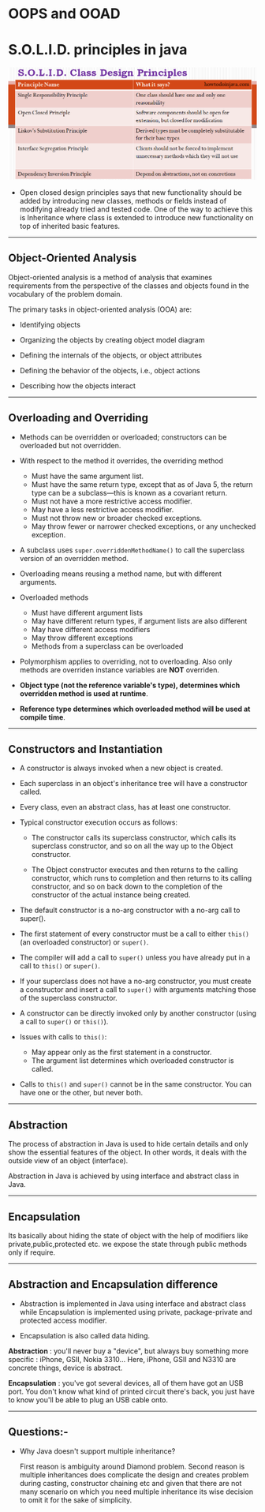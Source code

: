 # OOPS and OOAD

# S.O.L.I.D. principles in java

![SOLID principle](./solid_class_design_principles.png) 

- Open closed design principles says that new functionality should be added by introducing new classes, methods or fields instead of modifying already tried and tested code. One of the way to achieve this is Inheritance where class is extended to introduce new functionality on top of inherited basic features.



---

## Object-Oriented Analysis

Object-oriented analysis is a method of analysis that examines requirements from the perspective of the classes and objects found in the vocabulary of the problem domain.

The primary tasks in object-oriented analysis (OOA) are:

- Identifying objects

- Organizing the objects by creating object model diagram

- Defining the internals of the objects, or object attributes

- Defining the behavior of the objects, i.e., object actions

- Describing how the objects interact

---

## Overloading and Overriding

- Methods can be overridden or overloaded; constructors can be overloaded but not overridden.

- With respect to the method it overrides, the overriding method
	-	Must have the same argument list.
	-	Must have the same return type, except that as of Java 5, the return type can be a subclass—this is known as a covariant return.
	-	Must not have a more restrictive access modifier.
	-	May have a less restrictive access modifier.
	-	Must not throw new or broader checked exceptions.
	-	May throw fewer or narrower checked exceptions, or any unchecked exception.

- A subclass uses `super.overriddenMethodName()` to call the superclass version of an overridden method.

- Overloading means reusing a method name, but with different arguments.

- Overloaded methods
	- Must have different argument lists
	- May have different return types, if argument lists are also different
	- May have different access modifiers
	- May throw different exceptions
	- Methods from a superclass can be overloaded

- Polymorphism applies to overriding, not to overloading. Also only methods are overriden instance variables are **NOT** overriden.

- **Object type (not the reference variable's type), determines which overridden method is used at runtime**.

- **Reference type determines which overloaded method will be used at compile time**.	

---

## Constructors and Instantiation

- A constructor is always invoked when a new object is created.

- Each superclass in an object's inheritance tree will have a constructor called.

- Every class, even an abstract class, has at least one constructor.

- Typical constructor execution occurs as follows:

	- The constructor calls its superclass constructor, which calls its superclass
constructor, and so on all the way up to the Object constructor.
	
	- The Object constructor executes and then returns to the calling
constructor, which runs to completion and then returns to its calling
constructor, and so on back down to the completion of the constructor of
the actual instance being created.

- The default constructor is a no-arg constructor with a no-arg call to super().

- The first statement of every constructor must be a call to either `this()` (an
overloaded constructor) or `super()`.

- The compiler will add a call to `super()` unless you have already put in a call
to `this()` or `super()`.

- If your superclass does not have a no-arg constructor, you must create a constructor
and insert a call to `super()` with arguments matching those
of the superclass constructor.

- A constructor can be directly invoked only by another constructor (using
a call to `super()` or `this()`).

- Issues with calls to `this()`:
	- May appear only as the first statement in a constructor.
	- The argument list determines which overloaded constructor is called.

- Calls to `this()` and `super()` cannot be in the same constructor. You can
have one or the other, but never both.

---

## Abstraction

The process of abstraction in Java is used to hide certain details and only show the essential features of the object. In other words, it deals with the outside view of an object (interface).

Abstraction in Java is achieved by  using interface and abstract class in Java.

--- 

## Encapsulation

Its basically about hiding the state of object with the help of modifiers like private,public,protected etc. we expose the state through public methods only if require.

---

## Abstraction and Encapsulation difference

- Abstraction is implemented in Java using interface and abstract class while Encapsulation is implemented using private, package-private and protected access modifier.
 
- Encapsulation is also called data hiding. 


**Abstraction** : you'll never buy a "device", but always buy something more specific : iPhone, GSII, Nokia 3310... Here, iPhone, GSII and N3310 are concrete things, device is abstract.
 
**Encapsulation** : you've got several devices, all of them have got an USB port. You don't know what kind of printed circuit there's back, you just have to know you'll be able to plug an USB cable onto.


---

## Questions:-

- Why Java doesn't support multiple inheritance?
	
	First reason is ambiguity around Diamond problem. Second reason is multiple inheritances does complicate the design and creates problem during casting, constructor chaining etc and given that there are not many scenario on which you need multiple inheritance its wise decision to omit it for the sake of simplicity.
